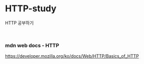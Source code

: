 # HTTP-study
HTTP 공부하기

</br>

### mdn web docs - HTTP
https://developer.mozilla.org/ko/docs/Web/HTTP/Basics_of_HTTP
